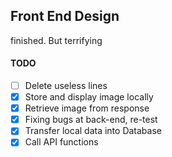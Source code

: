 ## Front End Design

finished. But terrifying

#### TODO
- [ ] Delete useless lines
- [x] Store and display image locally 
- [x] Retrieve image from response
- [x] Fixing bugs at back-end, re-test
- [x] Transfer local data into Database
- [x] Call API functions